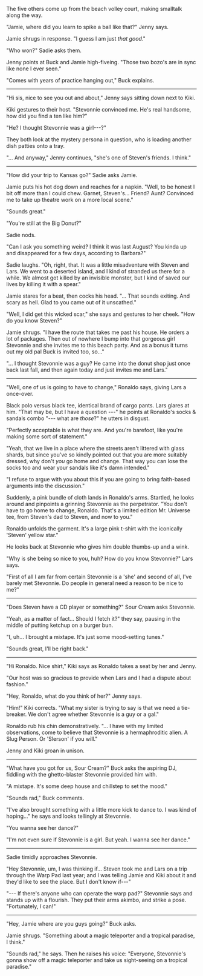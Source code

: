 The five others come up from the beach volley court, making smalltalk along
the way.

"Jamie, where did you learn to spike a ball like that?" Jenny says.

Jamie shrugs in response. "I guess I am just *that good*."

"Who won?" Sadie asks them.

Jenny points at Buck and Jamie high-fiveing. "Those two bozo's are in
sync like none I ever seen."

"Comes with years of practice hanging out," Buck explains.

----

"Hi sis, nice to see you out and about," Jenny says sitting down next
to Kiki.

Kiki gestures to their host. "Stevonnie convinced me.
He's real handsome, how did you find a ten like him?"

"He? I thought Stevonnie was a girl---?"

They both look at the mystery persona in question, who is loading another dish
patties onto a tray.

"... And anyway," Jenny continues, "she's one of Steven's friends. I
think."

----

"How did your trip to Kansas go?" Sadie asks Jamie.

Jamie puts his hot dog down and reaches for a napkin. "Well, to be honest
I bit off more than I could chew. Garnet, Steven's... Friend? Aunt?
Convinced me to take up theatre work on a more local scene."

"Sounds great."

"You're still at the Big Donut?"

Sadie nods.

"Can I ask you something weird? I think it was last August? You kinda up and
disappeared for a few days, according to Barbara?"

Sadie laughs. "Oh, right, that. It was a little misadventure with Steven and
Lars. We went to a deserted island, and I kind of stranded us there for a while.
We almost got killed by an invisible monster, but I kind of saved our lives by killing it
with a spear."

Jamie stares for a beat, then cocks his head.
"... That sounds exiting. And scary as hell. Glad to you came out of it unscathed."

"Well, I did get this wicked scar," she says and gestures to her cheek. "How
do you know Steven?"

Jamie shrugs. "I have the route that takes me past his house. He orders a lot
of packages. Then out of nowhere I bump into that gorgeous girl Stevonnie and
she invites me to this beach party. And as a bonus it turns out my old pal Buck
is invited too, so..."

"... I thought Stevonnie was a guy? He came into the donut shop just once
back last fall, and then again today and just invites me and Lars."

----

"Well, one of us is going to have to change," Ronaldo says, giving Lars a
once-over.

Black polo versus black tee, identical brand of cargo pants. Lars glares at
him. "That may be, but I have a question ---" he points at Ronaldo's socks &
sandals combo "--- what are *those*?" he utters in disgust.

"Perfectly acceptable is what they are. And you're barefoot, like you're making
some sort of statement."

"Yeah, that we live in a place where the streets aren't littered with glass
shards, but since you've so kindly pointed out that you are more suitably
dressed, why don't *you* go home and change. That way you can lose the socks
too and wear your sandals like it's damn intended."

"I refuse to argue with you about this if you are going to bring faith-based
arguments into the discussion."

Suddenly, a pink bundle of cloth lands in Ronaldo's arms. Startled, he looks around
and pinpoints a grinning Stevonnie as the perpetrator. "You don't have to go home
to change, Ronaldo. That's a limited edition Mr. Universe tee, from Steven's dad
to Steven, and now to you."

Ronaldo unfolds the garment. It's a large pink t-shirt with the iconically 'Steven'
yellow star."

He looks back at Stevonnie who gives him double thumbs-up and a wink.

"Why is she being so nice to you, huh? How do you know Stevonnie?" Lars says.

"First of all I am far from certain Stevonnie is a 'she' and second of all, I've
barely met Stevonnie. Do people in general need a reason to be nice to me?"

----

"Does Steven have a CD player or something?" Sour Cream asks Stevonnie.

"Yeah, as a matter of fact... Should I fetch it?" they say, pausing in the
middle of putting ketchup on a burger bun.

"I, uh... I brought a mixtape. It's just some mood-setting tunes."

"Sounds great, I'll be right back."

----

"Hi Ronaldo. Nice shirt," Kiki says as Ronaldo takes a seat by her and Jenny.

"Our host was so gracious to provide when Lars and I had a dispute about fashion."

"Hey, Ronaldo, what do you think of her?" Jenny says.

"Him!" Kiki corrects. "What my sister is trying to say is that we need a
tie-breaker. We don't agree whether Stevonnie is a guy or a gal."

Ronaldo rub his chin demonstratively. "... I have with my limited observations, come
to believe that Stevonnie is a hermaphroditic alien. A Slug Person. Or 'Slerson'
if you will."

Jenny and Kiki groan in unison.

----

"What have you got for us, Sour Cream?" Buck asks the aspiring DJ, fiddling with
the ghetto-blaster Stevonnie provided him with.

"A mixtape. It's some deep house and chillstep to set the mood."

"Sounds rad," Buck comments.

"I've also brought something with a little more kick to dance to. I was kind of hoping..."
he says and looks tellingly at Stevonnie.

"You wanna see her dance?"

"I'm not even sure if Stevonnie is a girl. But yeah. I wanna see her dance."

----

Sadie timidly approaches Stevonnie.

"Hey Stevonnie, um, I was thinking if... Steven took me and Lars on a trip through
the Warp Pad last year; and I was telling Jamie and Kiki about it and they'd like
to see the place. But I don't know if---"

"--- If there's anyone who can operate the warp pad?" Stevonnie says and stands 
up with a flourish. They put their arms akimbo, and strike a pose. "Fortunately,
*I* can!"

----

"Hey, Jamie where are you guys going?" Buck asks.

Jamie shrugs. "Something about a magic teleporter and a tropical paradise, I think."

"Sounds rad," he says. Then he raises his voice: "Everyone, Stevonnie's gonna show off
a magic teleporter and take us sight-seeing on a tropical paradise."
